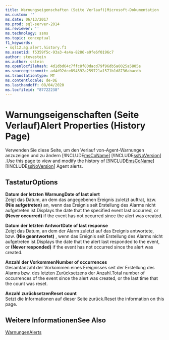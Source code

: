 ```yaml
---
title: Warnungseigenschaften (Seite Verlauf)|Microsoft-Dokumentation
ms.custom: ''
ms.date: 06/13/2017
ms.prod: sql-server-2014
ms.reviewer: ''
ms.technology: ssms
ms.topic: conceptual
f1_keywords:
- sql12.ag.alert.history.f1
ms.assetid: f5359f5c-93a3-4a4a-8286-e9fe6f0196c7
author: stevestein
ms.author: sstein
ms.openlocfilehash: 4d1dbd64c7ffc8f80dacd79f96db5a0025a5805e
ms.sourcegitcommit: ad4d92dce894592a259721a1571b1d8736abacdb
ms.translationtype: MT
ms.contentlocale: de-DE
ms.lasthandoff: 08/04/2020
ms.locfileid: "87722238"
---
```

# <a name="alert-properties-history-page"></a><span data-ttu-id="6fc71-102">Warnungseigenschaften (Seite Verlauf)</span><span class="sxs-lookup"><span data-stu-id="6fc71-102">Alert Properties (History Page)</span></span>
  <span data-ttu-id="6fc71-103">Verwenden Sie diese Seite, um den Verlauf von-Agent-Warnungen anzuzeigen und zu ändern [!INCLUDE[msCoName](../../includes/msconame-md.md)] [!INCLUDE[ssNoVersion](../../includes/ssnoversion-md.md)] .</span><span class="sxs-lookup"><span data-stu-id="6fc71-103">Use this page to view and modify the history of [!INCLUDE[msCoName](../../includes/msconame-md.md)] [!INCLUDE[ssNoVersion](../../includes/ssnoversion-md.md)] Agent alerts.</span></span>  
  
## <a name="options"></a><span data-ttu-id="6fc71-104">Tastatur</span><span class="sxs-lookup"><span data-stu-id="6fc71-104">Options</span></span>  
 <span data-ttu-id="6fc71-105">**Datum der letzten Warnung**</span><span class="sxs-lookup"><span data-stu-id="6fc71-105">**Date of last alert**</span></span>  
 <span data-ttu-id="6fc71-106">Zeigt das Datum, an dem das angegebenen Ereignis zuletzt auftrat, bzw. **(Nie aufgetreten)** an, wenn das Ereignis seit Erstellung des Alarms nicht aufgetreten ist.</span><span class="sxs-lookup"><span data-stu-id="6fc71-106">Displays the date that the specified event last occurred, or **(Never occurred)** if the event has not occurred since the alert was created.</span></span>  
  
 <span data-ttu-id="6fc71-107">**Datum der letzten Antwort**</span><span class="sxs-lookup"><span data-stu-id="6fc71-107">**Date of last response**</span></span>  
 <span data-ttu-id="6fc71-108">Zeigt das Datum, an dem der Alarm zuletzt auf das Ereignis antwortete, bzw. **(Nie geantwortet)** , wenn das Ereignis seit Erstellung des Alarms nicht aufgetreten ist.</span><span class="sxs-lookup"><span data-stu-id="6fc71-108">Displays the date that the alert last responded to the event, or **(Never responded)** if the event has not occurred since the alert was created.</span></span>  
  
 <span data-ttu-id="6fc71-109">**Anzahl der Vorkommen**</span><span class="sxs-lookup"><span data-stu-id="6fc71-109">**Number of occurrences**</span></span>  
 <span data-ttu-id="6fc71-110">Gesamtanzahl der Vorkommen eines Ereignisses seit der Erstellung des Alarms bzw. des letzten Zurücksetzens der Anzahl.</span><span class="sxs-lookup"><span data-stu-id="6fc71-110">Total number of occurrences of the event since the alert was created, or the last time that the count was reset.</span></span>  
  
 <span data-ttu-id="6fc71-111">**Anzahl zurücksetzen**</span><span class="sxs-lookup"><span data-stu-id="6fc71-111">**Reset count**</span></span>  
 <span data-ttu-id="6fc71-112">Setzt die Informationen auf dieser Seite zurück.</span><span class="sxs-lookup"><span data-stu-id="6fc71-112">Reset the information on this page.</span></span>  
  
## <a name="see-also"></a><span data-ttu-id="6fc71-113">Weitere Informationen</span><span class="sxs-lookup"><span data-stu-id="6fc71-113">See Also</span></span>  
 [<span data-ttu-id="6fc71-114">Warnungen</span><span class="sxs-lookup"><span data-stu-id="6fc71-114">Alerts</span></span>](alerts.md)  
  
  
